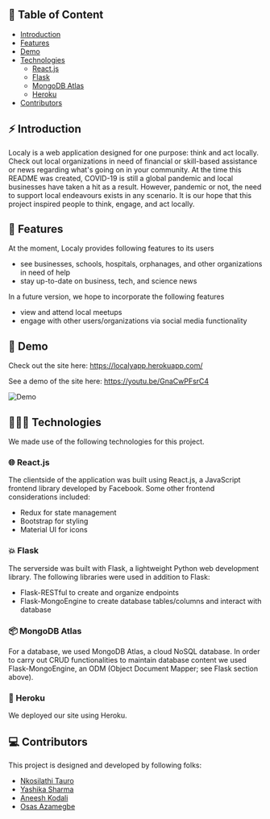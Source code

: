 ## 📃 Table of Content

- [Introduction](#️-introduction)
- [Features](#-features)
- [Demo](#-demo)
- [Technologies](#-technologies)
	- [React.js](#-reactjs)
	- [Flask](#-flask)
	- [MongoDB Atlas](#-mongodb-atlas)
	- [Heroku](#-heroku)
- [Contributors](#-contributors)

## ⚡️ Introduction

Localy is a web application designed for one purpose: think and act locally. Check out local organizations in need of financial or skill-based assistance or news regarding what's going on in your community. At the time this README was created, COVID-19 is still a global pandemic and local businesses have taken a hit as a result. However, pandemic or not, the need to support local endeavours exists in any scenario. It is our hope that this project inspired people to think, engage, and act locally.

## 🎯 Features

At the moment, Localy provides following features to its users

- see businesses, schools, hospitals, orphanages, and other organizations in need of help
- stay up-to-date on business, tech, and science news

In a future version, we hope to incorporate the following features
- view and attend local meetups
- engage with other users/organizations via social media functionality

## 🚀 Demo

Check out the site here: https://localyapp.herokuapp.com/

See a demo of the site here: https://youtu.be/GnaCwPFsrC4

![Demo](demo.gif)


## 👨🏻‍💻 Technologies

We made use of the following technologies for this project.

### 🌐 React.js

The clientside of the application was built using React.js, a JavaScript frontend library developed by Facebook. Some other frontend considerations included:

- Redux for state management
- Bootstrap for styling
- Material UI for icons

### 💥 Flask

The serverside was built with Flask, a lightweight Python web development library. The following libraries were used in addition to Flask:
- Flask-RESTful to create and organize endpoints
- Flask-MongoEngine to create database tables/columns and interact with database

### 📦 MongoDB Atlas

For a database, we used MongoDB Atlas, a cloud NoSQL database. In order to carry out CRUD functionalities to maintain database content we used Flask-MongoEngine, an ODM (Object Document Mapper; see Flask section above).

### 🎒 Heroku

We deployed our site using Heroku.

## 💻 Contributors

This project is designed and developed by following folks:

- [Nkosilathi Tauro](https://github.com/nkosi-tauro)
- [Yashika Sharma](https://github.com/yashika51)
- [Aneesh Kodali](https://github.com/aneeshkodali)
- [Osas Azamegbe](https://github.com/david-osas)
